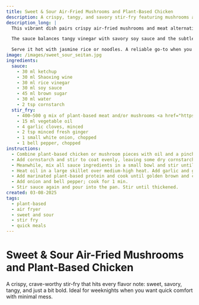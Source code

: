 ```yaml
---
title: Sweet & Sour Air-Fried Mushrooms and Plant-Based Chicken
description: A crispy, tangy, and savory stir-fry featuring mushrooms and plant-based meat, coated in a bold homemade sauce.
description_long: |
  This vibrant dish pairs crispy air-fried mushrooms and meat alternatives with a glossy, sweet-and-sour sauce. Perfect for weeknight dinners, it delivers bold flavor with minimal effort — ideal when you want something fast, satisfying, and just a little indulgent.

  The sauce balances tangy vinegar with savory soy sauce and the subtle warmth of Shaoxing wine, rounded out with brown sugar. Stir-fried garlic, ginger, and vegetables give it crunch and aroma, while the quick-cooked plant-based protein delivers bite.

  Serve it hot with jasmine rice or noodles. A reliable go-to when you want takeout-style flavor at home — with less grease and more control.
image: /images/sweet_sour_seitan.jpg
ingredients:
  sauce:
    - 30 ml ketchup
    - 30 ml Shaoxing wine
    - 30 ml rice vinegar
    - 30 ml soy sauce
    - 45 ml brown sugar
    - 30 ml water
    - 2 tsp cornstarch
  stir_fry:
    - 400–500 g mix of plant-based meat and/or mushrooms <a href="https://amazingoriental.com/product/happy-vegetarische-ku-lo-yuk-vlees-250g/" target="_blank" rel="noopener">(This works great)</a>
    - 15 ml vegetable oil
    - 4 garlic cloves, minced
    - 2 tsp minced fresh ginger
    - 1 small white onion, chopped
    - 1 bell pepper, chopped
instructions:
  - Combine plant-based chicken or mushroom pieces with oil and a pinch of salt in a large bowl. Let marinate for 10 minutes.
  - Add cornstarch and stir to coat evenly, leaving some dry cornstarch visible.
  - Meanwhile, mix all sauce ingredients in a small bowl and stir until smooth.
  - Heat oil in a large skillet over medium-high heat. Add garlic and ginger; stir until fragrant.
  - Add marinated plant-based protein and cook until golden brown and crispy, about 5–7 minutes.
  - Add onion and bell pepper; cook for 1 min.
  - Stir sauce again and pour into the pan. Stir until thickened.
created: 03-08-2025
tags:
  - plant-based
  - air fryer
  - sweet and sour
  - stir fry
  - quick meals
---
```


# Sweet & Sour Air-Fried Mushrooms and Plant-Based Chicken

A crispy, crave-worthy stir-fry that hits every flavor note: sweet, savory, tangy, and just a bit bold. Ideal for weeknights when you want quick comfort with minimal mess.
